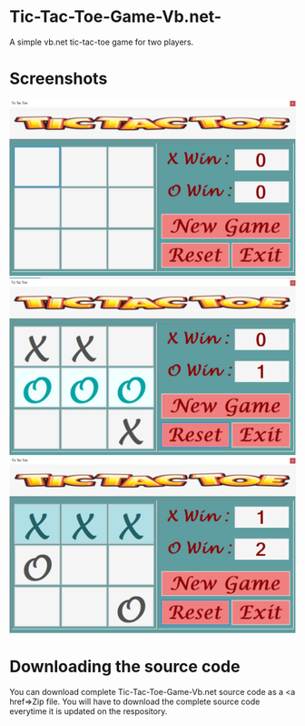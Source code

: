 # Tic-Tac-Toe-Game-Vb.net-
A simple vb.net tic-tac-toe game for two players.

# Screenshots
![01](https://raw.githubusercontent.com/HarshilKamani/Tic-Tac-Toe-Game-Vb.net-/main/01.jpg)
![02](https://raw.githubusercontent.com/HarshilKamani/Tic-Tac-Toe-Game-Vb.net-/main/02.jpg)
![03](https://raw.githubusercontent.com/HarshilKamani/Tic-Tac-Toe-Game-Vb.net-/main/03.jpg)

# Downloading the source code

You can download complete Tic-Tac-Toe-Game-Vb.net source code as a <a href=>Zip file</a>.
You will have to download the complete source code everytime it is updated on the respository.
